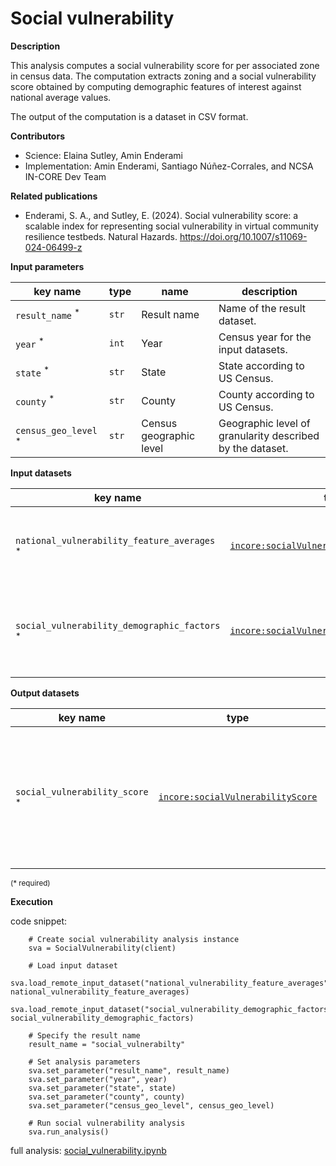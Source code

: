 # Social vulnerability

**Description**

This analysis computes a social vulnerability score for per associated zone in census data.  The computation
extracts zoning and a social vulnerability score obtained by computing demographic features of interest against 
national average values.

The output of the computation is a dataset in CSV format.

**Contributors**

- Science: Elaina Sutley, Amin Enderami
- Implementation: Amin Enderami, Santiago Núñez-Corrales, and NCSA IN-CORE Dev Team

**Related publications**
- Enderami, S. A., and Sutley, E. (2024). Social vulnerability score: a scalable index for representing social 
vulnerability in virtual community resilience testbeds. Natural Hazards. https://doi.org/10.1007/s11069-024-06499-z

**Input parameters**

key name | type | name | description
--- | --- | --- | ---
`result_name` <sup>*</sup> | `str` | Result name | Name of the result dataset.
`year` <sup>*</sup> | `int` | Year | Census year for the input datasets.
`state` <sup>*</sup> | `str` | State | State according to US Census.
`county` <sup>*</sup> | `str` | County | County according to US Census.
`census_geo_level` <sup>*</sup> | `str` | Census geographic level | Geographic level of granularity described by the dataset.

**Input datasets**

key name | type | name | description
--- | --- | --- | ---
`national_vulnerability_feature_averages` <sup>*</sup> | [`incore:socialVulnerabilityFeatureAverages`](https://incore.ncsa.illinois.edu/semantics/api/types/incore:socialVulnerabilityFeatureAverages) | National vulnerability feature averages | National averages for features determining social vulnerability.
`social_vulnerability_demographic_factors` <sup>*</sup> | [`incore:socialVulnerabilityDemFactors`](https://incore.ncsa.illinois.edu/semantics/api/types/incore:socialVulnerabilityDemFactors) | Demographic factors | social vulnerability demographic factors for a given geographic type.

**Output datasets**

key name | type | parent key | name | description
--- | --- | --- | --- | ---
`social_vulnerability_score` <sup>*</sup> | [`incore:socialVulnerabilityScore`](https://incore.ncsa.illinois.edu/semantics/api/types/incore:socialVulnerabilityScore) | `social_vulnerability_score` | Results | A dataset containing results (format: CSV)<br>with social vulnerability score at the required geographic level.

<small>(* required)</small>

**Execution**

code snippet:

```
    # Create social vulnerability analysis instance
    sva = SocialVulnerability(client)

    # Load input dataset
    sva.load_remote_input_dataset("national_vulnerability_feature_averages", national_vulnerability_feature_averages)
    sva.load_remote_input_dataset("social_vulnerability_demographic_factors", social_vulnerability_demographic_factors)

    # Specify the result name
    result_name = "social_vulnerabilty"

    # Set analysis parameters
    sva.set_parameter("result_name", result_name)
    sva.set_parameter("year", year)
    sva.set_parameter("state", state)
    sva.set_parameter("county", county)
    sva.set_parameter("census_geo_level", census_geo_level)
    
    # Run social vulnerability analysis
    sva.run_analysis()
```

full analysis: [social_vulnerability.ipynb](https://github.com/IN-CORE/incore-docs/blob/main/notebooks/social_vulnerability.ipynb)

